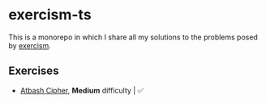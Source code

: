 # exercism-ts

This is a monorepo in which I share all my solutions to the problems posed by [exercism](https://exercism.org/tracks/typescript/exercises).

## Exercises

- [Atbash Cipher](https://exercism.org/tracks/typescript/exercises/atbash-cipher), **Medium** difficulty | ✅